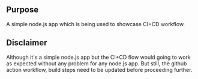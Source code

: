## Purpose
A simple node.js app which is being used to showcase CI+CD workflow.

## Disclaimer
Although it's a simple node.js app but the CI+CD flow would going to work as expected without any problem for any node.js app. But still, the github action workflow, build steps need to be updated before proceeding further.